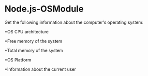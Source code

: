 # Node.js-OSModule

Get the following information about the computer's operating system:

*OS CPU architecture

*Free memory of the system

*Total memory of the system

*OS Platform

*Information about the current user
